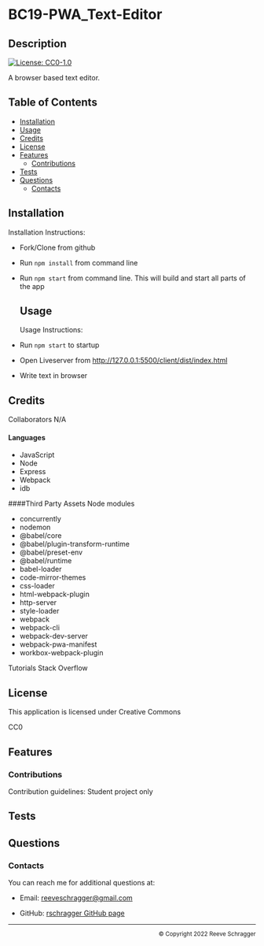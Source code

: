 # BC19-PWA_Text-Editor

  ## Description
  
  [![License: CC0-1.0](https://img.shields.io/badge/License-CC0_1.0-lightgrey.svg)](http://creativecommons.org/publicdomain/zero/1.0/)
  
  A browser based text editor.
  
  ## Table of Contents
  
  - [Installation](#installation)
  - [Usage](#usage)
  - [Credits](#credits)
  - [License](#license)
  - [Features](#features)
      - [Contributions](#contributions)
  - [Tests](#tests)
  - [Questions](#questions)
      - [Contacts](#contacts)
  
  ## Installation
   
  Installation Instructions:
  - Fork/Clone from github
  - Run `npm install` from command line
- Run `npm start` from command line. This will build and start all parts of the app
  
  ## Usage
   
  Usage Instructions:
- Run `npm start` to startup
- Open Liveserver from http://127.0.0.1:5500/client/dist/index.html 
-  Write text in browser
</p>
  
  ## Credits
   
  Collaborators N/A

 #### Languages
- JavaScript
- Node
- Express
- Webpack
- idb
</p>
</p>
  
  ####Third Party Assets 
  Node modules
  - concurrently
  - nodemon
  - @babel/core
 - @babel/plugin-transform-runtime
  - @babel/preset-env
  - @babel/runtime
  - babel-loader
  - code-mirror-themes
  - css-loader
  - html-webpack-plugin
  - http-server
  - style-loader
  - webpack
  - webpack-cli
  - webpack-dev-server
  - webpack-pwa-manifest
  - workbox-webpack-plugin
  
  Tutorials Stack Overflow
  
  ## License
   
  This application is licensed under Creative Commons

  CC0
  
  ## Features
   
  
  ### Contributions
   
  Contribution guidelines: Student project only
  
  ## Tests
  
  
  
  ## Questions
   
  
  ### Contacts
   
  You can reach me for additional questions at:
  - Email: [reeveschragger@gmail.com](mailto:reeveschragger@gmail.com)

  - GitHub: [rschragger GitHub page](https://github.com/rschragger)

  
  <div class="footer" style="text-align:right; font-size:smaller"><hr>
  &copy; Copyright 2022 Reeve Schragger
</div>  